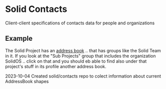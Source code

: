 # Solid Contacts

Client-client specifications of contacts data for people and organizations

## Example
 The Solid Project has an [address book](https://solidproject.solidcommunity.net/Solid%20Project%20Contacts/index.ttl#this) .. that has groups like the Solid Team in it.  If you look at the "Sub Projects" group that includes the organization SolidOS .. click on that and you should eb able to find also under that project's stuff in its profile another address book.


2023-10-04 Created solid/contacts repo to colect information about current AddressBook shapes
